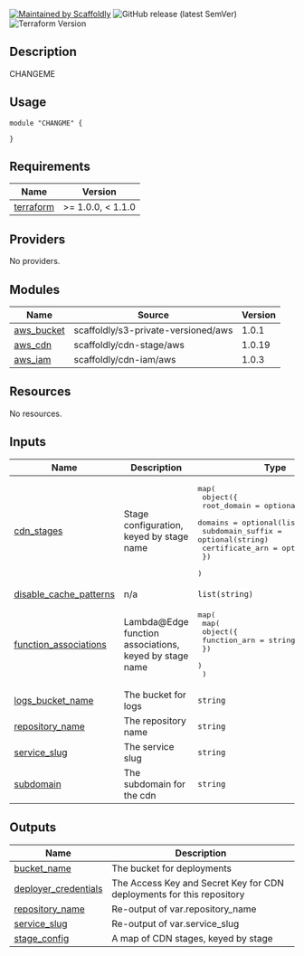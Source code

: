 [![Maintained by Scaffoldly](https://img.shields.io/badge/maintained%20by-scaffoldly-blueviolet)](https://github.com/scaffoldly)
![GitHub release (latest SemVer)](https://img.shields.io/github/v/release/scaffoldly/CHANGEME)
![Terraform Version](https://img.shields.io/badge/tf-%3E%3D1.0.4-blue.svg)

## Description

CHANGEME

## Usage

```hcl
module "CHANGME" {

}
```

<!-- BEGIN_TF_DOCS -->
## Requirements

| Name | Version |
|------|---------|
| <a name="requirement_terraform"></a> [terraform](#requirement\_terraform) | >= 1.0.0, < 1.1.0 |

## Providers

No providers.

## Modules

| Name | Source | Version |
|------|--------|---------|
| <a name="module_aws_bucket"></a> [aws\_bucket](#module\_aws\_bucket) | scaffoldly/s3-private-versioned/aws | 1.0.1 |
| <a name="module_aws_cdn"></a> [aws\_cdn](#module\_aws\_cdn) | scaffoldly/cdn-stage/aws | 1.0.19 |
| <a name="module_aws_iam"></a> [aws\_iam](#module\_aws\_iam) | scaffoldly/cdn-iam/aws | 1.0.3 |

## Resources

No resources.

## Inputs

| Name | Description | Type | Default | Required |
|------|-------------|------|---------|:--------:|
| <a name="input_cdn_stages"></a> [cdn\_stages](#input\_cdn\_stages) | Stage configuration, keyed by stage name | <pre>map(<br>    object({<br>      root_domain      = optional(string)<br>      domains          = optional(list(string))<br>      subdomain_suffix = optional(string)<br>      certificate_arn  = optional(string)<br>    })<br>  )</pre> | n/a | yes |
| <a name="input_disable_cache_patterns"></a> [disable\_cache\_patterns](#input\_disable\_cache\_patterns) | n/a | `list(string)` | `[]` | no |
| <a name="input_function_associations"></a> [function\_associations](#input\_function\_associations) | Lambda@Edge function associations, keyed by stage name | <pre>map(<br>    map(<br>      object({<br>        function_arn = string<br>      })<br>    )<br>  )</pre> | n/a | yes |
| <a name="input_logs_bucket_name"></a> [logs\_bucket\_name](#input\_logs\_bucket\_name) | The bucket for logs | `string` | n/a | yes |
| <a name="input_repository_name"></a> [repository\_name](#input\_repository\_name) | The repository name | `string` | n/a | yes |
| <a name="input_service_slug"></a> [service\_slug](#input\_service\_slug) | The service slug | `string` | n/a | yes |
| <a name="input_subdomain"></a> [subdomain](#input\_subdomain) | The subdomain for the cdn | `string` | `""` | no |

## Outputs

| Name | Description |
|------|-------------|
| <a name="output_bucket_name"></a> [bucket\_name](#output\_bucket\_name) | The bucket for deployments |
| <a name="output_deployer_credentials"></a> [deployer\_credentials](#output\_deployer\_credentials) | The Access Key and Secret Key for CDN deployments for this repository |
| <a name="output_repository_name"></a> [repository\_name](#output\_repository\_name) | Re-output of var.repository\_name |
| <a name="output_service_slug"></a> [service\_slug](#output\_service\_slug) | Re-output of var.service\_slug |
| <a name="output_stage_config"></a> [stage\_config](#output\_stage\_config) | A map of CDN stages, keyed by stage |
<!-- END_TF_DOCS -->
